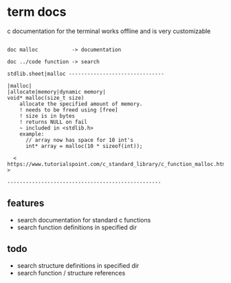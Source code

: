 
# term docs

c documentation for the terminal
works offline and is very customizable

```

doc malloc           -> documentation

doc ../code function -> search

```
```
stdlib.sheet|malloc -------------------------------

|malloc|
|allocate|memory|dynamic memory|
void* malloc(size_t size)
    allocate the specified amount of memory.
    ! needs to be freed using [free]
    ! size is in bytes
    ! returns NULL on fail
    ~ included in <stdlib.h>
    example:
      // array now has space for 10 int's
      int* array = malloc(10 * sizeof(int));

  < https://www.tutorialspoint.com/c_standard_library/c_function_malloc.htm >

--------------------------------------------------
```



## features
  - search documentation for standard c functions
  - search function definitions in specified dir

## todo 
  - search structure definitions in specified dir
  - search function / structure references


